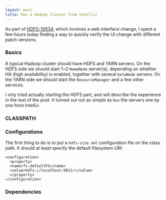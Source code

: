 ```yaml
---
layout: post
title: Run a Hadoop Cluster from IntelliJ
---
```


As part of [HDFS-10534](https://issues.apache.org/jira/browse/HDFS-10534), which involves a web interface change, I spent a few hours today finding a way to quickly verify the UI change with different patch versions.

### Basics
A typical Hadoop cluster should have HDFS and YARN servers. On the HDFS side we should start 1~2 ```NameNode``` server(s), depending on whether HA (high availability) is enabled, together with several ```DataNode``` servers. On the YARN side we should start the ```ResourceManager``` and a few other services.

I only tried actually starting the HDFS part, and will describe the experience in the rest of the post. It turned out not as simple as ```Run``` the servers one by one from IntelliJ.

### CLASSPATH

### Configurations
The first thing to do is to put a ```hdfs-site.xml``` configuration file on the class path. It should at least specify the default filesystem URI:
```
<configuration>
  <property>
  <name>fs.defaultFS</name>
  <value>hdfs://localhost:9911/</value>
  </property>
</configuration>
```

### Dependencies

